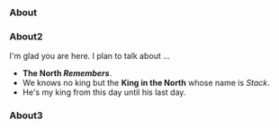 ### About

### About2

I'm glad you are here. I plan to talk about ...

+ **The North *Remembers***.
+ We knows no king but the **King in the North** whose name is *Stack*. 
+ He's my king from this day until his last day.

### About3
